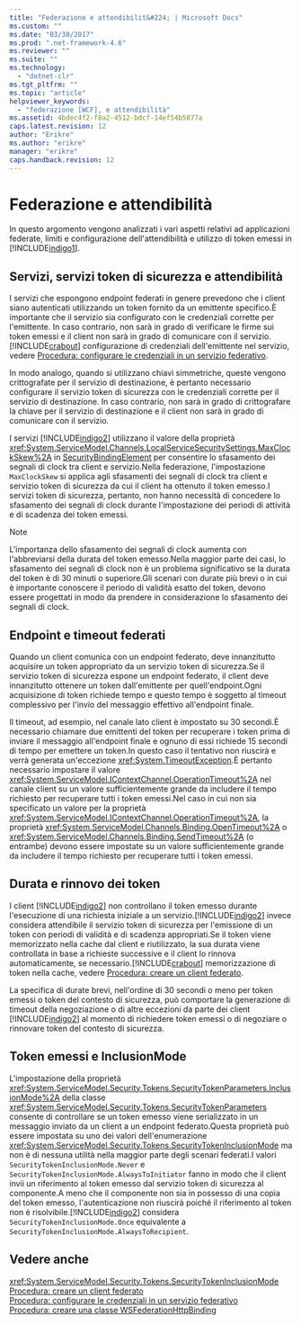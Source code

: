 ```yaml
---
title: "Federazione e attendibilit&#224; | Microsoft Docs"
ms.custom: ""
ms.date: "03/30/2017"
ms.prod: ".net-framework-4.6"
ms.reviewer: ""
ms.suite: ""
ms.technology: 
  - "dotnet-clr"
ms.tgt_pltfrm: ""
ms.topic: "article"
helpviewer_keywords: 
  - "federazione [WCF], e attendibilità"
ms.assetid: 4bdec4f2-f8a2-4512-bdcf-14ef54b5877a
caps.latest.revision: 12
author: "Erikre"
ms.author: "erikre"
manager: "erikre"
caps.handback.revision: 12
---
```

# Federazione e attendibilit&#224;
In questo argomento vengono analizzati i vari aspetti relativi ad applicazioni federate, limiti e configurazione dell'attendibilità e utilizzo di token emessi in [!INCLUDE[indigo1](../../../../includes/indigo1-md.md)].  
  
## Servizi, servizi token di sicurezza e attendibilità  
 I servizi che espongono endpoint federati in genere prevedono che i client siano autenticati utilizzando un token fornito da un emittente specifico.È importante che il servizio sia configurato con le credenziali corrette per l'emittente. In caso contrario, non sarà in grado di verificare le firme sui token emessi e il client non sarà in grado di comunicare con il servizio.[!INCLUDE[crabout](../../../../includes/crabout-md.md)] configurazione di credenziali dell'emittente nel servizio, vedere [Procedura: configurare le credenziali in un servizio federativo](../../../../docs/framework/wcf/feature-details/how-to-configure-credentials-on-a-federation-service.md).  
  
 In modo analogo, quando si utilizzano chiavi simmetriche, queste vengono crittografate per il servizio di destinazione, è pertanto necessario configurare il servizio token di sicurezza con le credenziali corrette per il servizio di destinazione. In caso contrario, non sarà in grado di crittografare la chiave per il servizio di destinazione e il client non sarà in grado di comunicare con il servizio.  
  
 I servizi [!INCLUDE[indigo2](../../../../includes/indigo2-md.md)] utilizzano il valore della proprietà <xref:System.ServiceModel.Channels.LocalServiceSecuritySettings.MaxClockSkew%2A> in [SecurityBindingElement](../../../../docs/framework/wcf/diagnostics/wmi/securitybindingelement.md) per consentire lo sfasamento dei segnali di clock tra client e servizio.Nella federazione, l'impostazione `MaxClockSkew` si applica agli sfasamenti dei segnali di clock tra client e servizio token di sicurezza da cui il client ha ottenuto il token emesso.I servizi token di sicurezza, pertanto, non hanno necessità di concedere lo sfasamento dei segnali di clock durante l'impostazione dei periodi di attività e di scadenza dei token emessi.  
  
> [!NOTE]
>  L'importanza dello sfasamento dei segnali di clock aumenta con l'abbreviarsi della durata del token emesso.Nella maggior parte dei casi, lo sfasamento dei segnali di clock non è un problema significativo se la durata del token è di 30 minuti o superiore.Gli scenari con durate più brevi o in cui è importante conoscere il periodo di validità esatto del token, devono essere progettati in modo da prendere in considerazione lo sfasamento dei segnali di clock.  
  
## Endpoint e timeout federati  
 Quando un client comunica con un endpoint federato, deve innanzitutto acquisire un token appropriato da un servizio token di sicurezza.Se il servizio token di sicurezza espone un endpoint federato, il client deve innanzitutto ottenere un token dall'emittente per quell'endpoint.Ogni acquisizione di token richiede tempo e questo tempo è soggetto al timeout complessivo per l'invio del messaggio effettivo all'endpoint finale.  
  
 Il timeout, ad esempio, nel canale lato client è impostato su 30 secondi.È necessario chiamare due emittenti del token per recuperare i token prima di inviare il messaggio all'endpoint finale e ognuno di essi richiede 15 secondi di tempo per emettere un token.In questo caso il tentativo non riuscirà e verrà generata un'eccezione <xref:System.TimeoutException>.È pertanto necessario impostare il valore <xref:System.ServiceModel.IContextChannel.OperationTimeout%2A> nel canale client su un valore sufficientemente grande da includere il tempo richiesto per recuperare tutti i token emessi.Nel caso in cui non sia specificato un valore per la proprietà <xref:System.ServiceModel.IContextChannel.OperationTimeout%2A>, la proprietà <xref:System.ServiceModel.Channels.Binding.OpenTimeout%2A> o <xref:System.ServiceModel.Channels.Binding.SendTimeout%2A> \(o entrambe\) devono essere impostate su un valore sufficientemente grande da includere il tempo richiesto per recuperare tutti i token emessi.  
  
## Durata e rinnovo dei token  
 I client [!INCLUDE[indigo2](../../../../includes/indigo2-md.md)] non controllano il token emesso durante l'esecuzione di una richiesta iniziale a un servizio.[!INCLUDE[indigo2](../../../../includes/indigo2-md.md)] invece considera attendibile il servizio token di sicurezza per l'emissione di un token con periodi di validità e di scadenza appropriati.Se il token viene memorizzato nella cache dal client e riutilizzato, la sua durata viene controllata in base a richieste successive e il client lo rinnova automaticamente, se necessario.[!INCLUDE[crabout](../../../../includes/crabout-md.md)] memorizzazione di token nella cache, vedere [Procedura: creare un client federato](../../../../docs/framework/wcf/feature-details/how-to-create-a-federated-client.md).  
  
 La specifica di durate brevi, nell'ordine di 30 secondi o meno per token emessi o token del contesto di sicurezza, può comportare la generazione di timeout della negoziazione o di altre eccezioni da parte dei client [!INCLUDE[indigo2](../../../../includes/indigo2-md.md)] al momento di richiedere token emessi o di negoziare o rinnovare token del contesto di sicurezza.  
  
## Token emessi e InclusionMode  
 L'impostazione della proprietà <xref:System.ServiceModel.Security.Tokens.SecurityTokenParameters.InclusionMode%2A> della classe <xref:System.ServiceModel.Security.Tokens.SecurityTokenParameters> consente di controllare se un token emesso viene serializzato in un messaggio inviato da un client a un endpoint federato.Questa proprietà può essere impostata su uno dei valori dell'enumerazione <xref:System.ServiceModel.Security.Tokens.SecurityTokenInclusionMode> ma non è di nessuna utilità nella maggior parte degli scenari federati.I valori `SecurityTokenInclusionMode.Never` e `SecurityTokenInclusionMode.AlwaysToInitiator` fanno in modo che il client invii un riferimento al token emesso dal servizio token di sicurezza al componente.A meno che il componente non sia in possesso di una copia del token emesso, l'autenticazione non riuscirà poiché il riferimento al token non è risolvibile.[!INCLUDE[indigo2](../../../../includes/indigo2-md.md)] considera `SecurityTokenInclusionMode.Once` equivalente a `SecurityTokenInclusionMode.AlwaysToRecipient`.  
  
## Vedere anche  
 <xref:System.ServiceModel.Security.Tokens.SecurityTokenInclusionMode>   
 [Procedura: creare un client federato](../../../../docs/framework/wcf/feature-details/how-to-create-a-federated-client.md)   
 [Procedura: configurare le credenziali in un servizio federativo](../../../../docs/framework/wcf/feature-details/how-to-configure-credentials-on-a-federation-service.md)   
 [Procedura: creare una classe WSFederationHttpBinding](../../../../docs/framework/wcf/feature-details/how-to-create-a-wsfederationhttpbinding.md)
